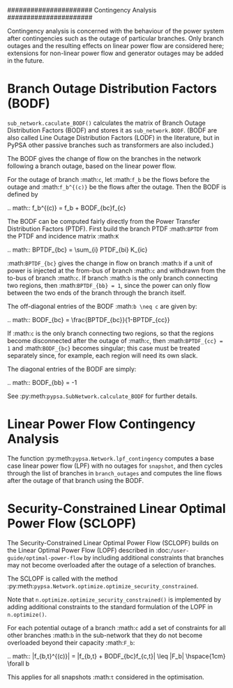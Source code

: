 ######################
Contingency Analysis
######################


Contingency analysis is concerned with the behaviour of the power
system after contingencies such as the outage of particular branches.
Only branch outages and the resulting effects on linear power flow are
considered here; extensions for non-linear power flow and generator
outages may be added in the future.


Branch Outage Distribution Factors (BODF)
=========================================

``sub_network.caculate_BODF()`` calculates the matrix of Branch Outage
Distribution Factors (BODF) and stores it as
``sub_network.BODF``. (BODF are also called Line Outage Distribution
Factors (LODF) in the literature, but in PyPSA other passive branches
such as transformers are also included.)

The BODF gives the change of flow on the branches in the network
following a branch outage, based on the linear power flow.

For the outage of branch :math:`c`, let :math:`f_b` be the flows
before the outage and :math:`f_b^{(c)}` be the flows after the
outage. Then the BODF is defined by

.. math::
   f_b^{(c)} = f_b + BODF_{bc}f_{c}


The BODF can be computed fairly directly from the Power Transfer
Distribution Factors (PTDF). First build the branch PTDF :math:`BPTDF`
from the PTDF and incidence matrix :math:`K`

.. math::
   BPTDF_{bc} = \sum_{i} PTDF_{bi} K_{ic}

:math:`BPTDF_{bc}` gives the change in flow on branch :math:`b` if a
unit of power is injected at the from-bus of branch :math:`c` and
withdrawn from the to-bus of branch :math:`c`. If branch :math:`b` is
the only branch connecting two regions, then :math:`BPTDF_{bb} = 1`,
since the power can only flow between the two ends of the branch
through the branch itself.

The off-diagonal entries of the BODF :math:`b \neq c`  are given by:

.. math::
   BODF_{bc} = \frac{BPTDF_{bc}}{1-BPTDF_{cc}}

If :math:`c` is the only branch connecting two regions, so that the
regions become disconnected after the outage of :math:`c`, then
:math:`BPTDF_{cc} = 1` and :math:`BODF_{bc}` becomes singular; this
case must be treated separately since, for example, each region will
need its own slack.

The diagonal entries of the BODF are simply:

.. math::
   BODF_{bb} = -1

See :py:meth:`pypsa.SubNetwork.calculate_BODF` for further details.

Linear Power Flow Contingency Analysis
======================================

The function :py:meth:`pypsa.Network.lpf_contingency` computes a base
case linear power flow (LPF) with no outages for ``snapshot``, and
then cycles through the list of branches in ``branch_outages`` and
computes the line flows after the outage of that branch using the BODF.


Security-Constrained Linear Optimal Power Flow (SCLOPF)
=======================================================

The Security-Constrained Linear Optimal Power Flow (SCLOPF) builds on
the Linear Optimal Power Flow (LOPF) described in
:doc:`/user-guide/optimal-power-flow` by including additional constraints that
branches may not become overloaded after the outage of a selection of
branches.

The SCLOPF is called with the method :py:meth:`pypsa.Network.optimize.optimize_security_constrained`.


Note that
``n.optimize.optimize_security_constrained()`` is implemented by adding
additional constraints to the standard formulation of the LOPF in
``n.optimize()``.


For each potential outage of a branch :math:`c` add a set of
constraints for all other branches :math:`b` in the sub-network that
they do not become overloaded beyond their capacity :math:`F_b`:


.. math::
   |f_{b,t}^{(c)}| = |f_{b,t} + BODF_{bc}f_{c,t}| \leq |F_b| \hspace{1cm} \forall b


This applies for all snapshots :math:`t` considered in the optimisation.
